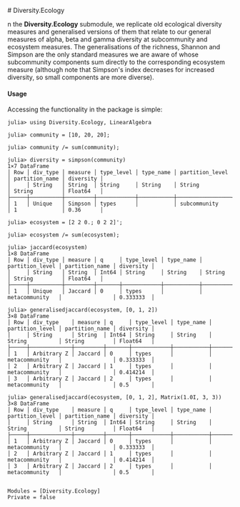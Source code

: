 # Diversity.Ecology

n the **Diversity.Ecology** submodule, we replicate old ecological
diversity measures and generalised versions of them that relate to our
general measures of alpha, beta and gamma diversity at subcommunity
and ecosystem measures. The generalisations of the richness, Shannon
and Simpson are the only standard measures we are aware of whose
subcommunity components sum directly to the corresponding ecosystem
measure (although note that Simpson's index decreases for increased
diversity, so small components are more diverse).

#### Usage

Accessing the functionality in the package is simple:

```jldoctest
julia> using Diversity.Ecology, LinearAlgebra

julia> community = [10, 20, 20];

julia> community /= sum(community);

julia> diversity = simpson(community)
1×7 DataFrame
│ Row │ div_type │ measure │ type_level │ type_name │ partition_level │ partition_name │ diversity │
│     │ String   │ String  │ String     │ String    │ String          │ String         │ Float64   │
├─────┼──────────┼─────────┼────────────┼───────────┼─────────────────┼────────────────┼───────────┤
│ 1   │ Unique   │ Simpson │ types      │           │ subcommunity    │ 1              │ 0.36      │

julia> ecosystem = [2 2 0.; 0 2 2]';

julia> ecosystem /= sum(ecosystem);

julia> jaccard(ecosystem)
1×8 DataFrame
│ Row │ div_type │ measure │ q     │ type_level │ type_name │ partition_level │ partition_name │ diversity │
│     │ String   │ String  │ Int64 │ String     │ String    │ String          │ String         │ Float64   │
├─────┼──────────┼─────────┼───────┼────────────┼───────────┼─────────────────┼────────────────┼───────────┤
│ 1   │ Unique   │ Jaccard │ 0     │ types      │           │ metacommunity   │                │ 0.333333  │

julia> generalisedjaccard(ecosystem, [0, 1, 2])
3×8 DataFrame
│ Row │ div_type    │ measure │ q     │ type_level │ type_name │ partition_level │ partition_name │ diversity │
│     │ String      │ String  │ Int64 │ String     │ String    │ String          │ String         │ Float64   │
├─────┼─────────────┼─────────┼───────┼────────────┼───────────┼─────────────────┼────────────────┼───────────┤
│ 1   │ Arbitrary Z │ Jaccard │ 0     │ types      │           │ metacommunity   │                │ 0.333333  │
│ 2   │ Arbitrary Z │ Jaccard │ 1     │ types      │           │ metacommunity   │                │ 0.414214  │
│ 3   │ Arbitrary Z │ Jaccard │ 2     │ types      │           │ metacommunity   │                │ 0.5       │

julia> generalisedjaccard(ecosystem, [0, 1, 2], Matrix(1.0I, 3, 3))
3×8 DataFrame
│ Row │ div_type    │ measure │ q     │ type_level │ type_name │ partition_level │ partition_name │ diversity │
│     │ String      │ String  │ Int64 │ String     │ String    │ String          │ String         │ Float64   │
├─────┼─────────────┼─────────┼───────┼────────────┼───────────┼─────────────────┼────────────────┼───────────┤
│ 1   │ Arbitrary Z │ Jaccard │ 0     │ types      │           │ metacommunity   │                │ 0.333333  │
│ 2   │ Arbitrary Z │ Jaccard │ 1     │ types      │           │ metacommunity   │                │ 0.414214  │
│ 3   │ Arbitrary Z │ Jaccard │ 2     │ types      │           │ metacommunity   │                │ 0.5       │
```

```@contents
```

```@autodocs
Modules = [Diversity.Ecology]
Private = false
```

```@index
```
